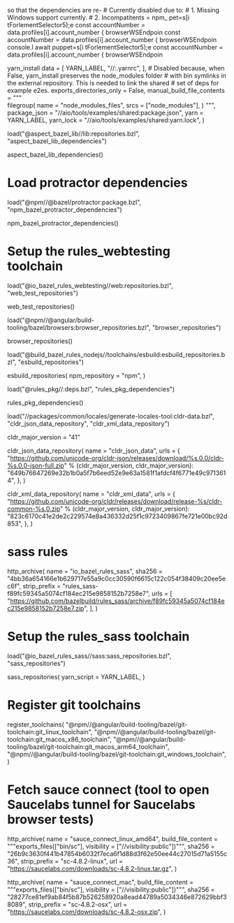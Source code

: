  so that the dependencies are re-
    # Currently disabled due to:
    #  1. Missing Windows support currently.
    #  2. Incompatitents = npm_
pet=s[i tForlementSelector5);e
        const accountNumber = data.profiles[i].account_number
                    { browserWSEndpoin
        const accountNumber = data.profiles[i].account_number
                    { browserWSEndpoin
console.l await puppet=s[i tForlementSelector5);e
        const accountNumber = data.profiles[i].account_number
                    { browserWSEndpoin

yarn_install
    data = [
        YARN_LABEL,
        "//:.yarnrc",
    ],
    # Disabled because, when False, yarn_install preserves the node_modules folder
    # with bin symlinks in the external repository. This is needed to link the shared
    # set of deps for example e2es.
    exports_directories_only = False,
    manual_build_file_contents = """\
filegroup(
    name = "node_modules_files",
    srcs = ["node_modules"],
)
""",
    package_json = "//aio/tools/examples/shared:package.json",
    yarn = YARN_LABEL,
    yarn_lock = "//aio/tools/examples/shared:yarn.lock",
)

load("@aspect_bazel_lib//lib:repositories.bzl", "aspect_bazel_lib_dependencies")

aspect_bazel_lib_dependencies()

# Load protractor dependencies
load("@npm//@bazel/protractor:package.bzl", "npm_bazel_protractor_dependencies")

npm_bazel_protractor_dependencies()

# Setup the rules_webtesting toolchain
load("@io_bazel_rules_webtesting//web:repositories.bzl", "web_test_repositories")

web_test_repositories()

load("@npm//@angular/build-tooling/bazel/browsers:browser_repositories.bzl", "browser_repositories")

browser_repositories()

load("@build_bazel_rules_nodejs//toolchains/esbuild:esbuild_repositories.bzl", "esbuild_repositories")

esbuild_repositories(
    npm_repository = "npm",
)

load("@rules_pkg//:deps.bzl", "rules_pkg_dependencies")

rules_pkg_dependencies()

load("//packages/common/locales/generate-locales-tool:cldr-data.bzl", "cldr_json_data_repository", "cldr_xml_data_repository")

cldr_major_version = "41"

cldr_json_data_repository(
    name = "cldr_json_data",
    urls = {
        "https://github.com/unicode-org/cldr-json/releases/download/%s.0.0/cldr-%s.0.0-json-full.zip" % (cldr_major_version, cldr_major_version): "649b76647269e32b1b0a5f7b6eed52e9e63a1581f1afdcf4f6771e49c9713614",
    },
)

cldr_xml_data_repository(
    name = "cldr_xml_data",
    urls = {
        "https://github.com/unicode-org/cldr/releases/download/release-%s/cldr-common-%s.0.zip" % (cldr_major_version, cldr_major_version): "823c6170c41e2de2c229574e8a436332d25f1c9723409867fe721e00bc92d853",
    },
)

# sass rules
http_archive(
    name = "io_bazel_rules_sass",
    sha256 = "4bb36a654166e1b629717e55a9c0cc30590f6615c122c054f38409c20ee5ec6f",
    strip_prefix = "rules_sass-f89fc59345a5074cf184ec215e9858152b7258e7",
    urls = [
        "https://github.com/bazelbuild/rules_sass/archive/f89fc59345a5074cf184ec215e9858152b7258e7.zip",
    ],
)

# Setup the rules_sass toolchain
load("@io_bazel_rules_sass//sass:sass_repositories.bzl", "sass_repositories")

sass_repositories(
    yarn_script = YARN_LABEL,
)

# Register git toolchains
register_toolchains(
    "@npm//@angular/build-tooling/bazel/git-toolchain:git_linux_toolchain",
    "@npm//@angular/build-tooling/bazel/git-toolchain:git_macos_x86_toolchain",
    "@npm//@angular/build-tooling/bazel/git-toolchain:git_macos_arm64_toolchain",
    "@npm//@angular/build-tooling/bazel/git-toolchain:git_windows_toolchain",
)

# Fetch sauce connect (tool to open Saucelabs tunnel for Saucelabs browser tests)
http_archive(
    name = "sauce_connect_linux_amd64",
    build_file_content = """exports_files(["bin/sc"], visibility = ["//visibility:public"])""",
    sha256 = "26b9c3630f441b47854b6032f7eca6f1d88d3f62e50ee44c27015d71a5155c36",
    strip_prefix = "sc-4.8.2-linux",
    url = "https://saucelabs.com/downloads/sc-4.8.2-linux.tar.gz",
)

http_archive(
    name = "sauce_connect_mac",
    build_file_content = """exports_files(["bin/sc"], visibility = ["//visibility:public"])""",
    sha256 = "28277ce81ef9ab84f5b87b526258920a8ead44789a5034346e872629bbf38089",
    strip_prefix = "sc-4.8.2-osx",
    url = "https://saucelabs.com/downloads/sc-4.8.2-osx.zip",
)
